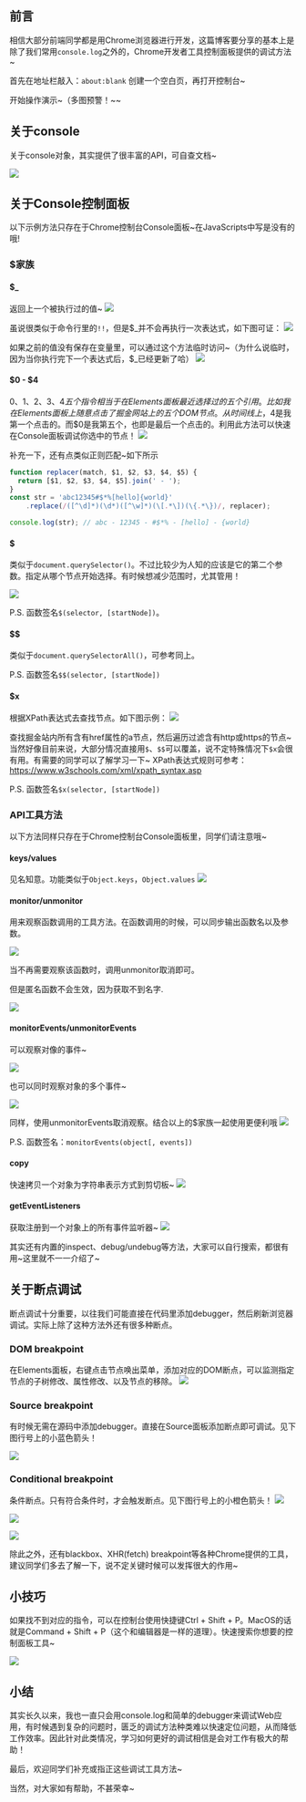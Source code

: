 ## 前言
相信大部分前端同学都是用Chrome浏览器进行开发，这篇博客要分享的基本上是除了我们常用`console.log`之外的，Chrome开发者工具控制面板提供的调试方法~

首先在地址栏敲入：`about:blank` 创建一个空白页，再打开控制台~

开始操作演示~（多图预警！~~

## 关于console
关于console对象，其实提供了很丰富的API，可自查文档~

![](https://user-gold-cdn.xitu.io/2019/6/23/16b836c7eb77592f?w=1352&h=288&f=png&s=73072)

## 关于Console控制面板
以下示例方法只存在于Chrome控制台Console面板~在JavaScripts中写是没有的哦!

### $家族
#### $_
返回上一个被执行过的值~
![](https://user-gold-cdn.xitu.io/2019/6/23/16b8377c5fa623e3?w=1006&h=312&f=png&s=27696)

虽说很类似于命令行里的`!!`，但是$_并不会再执行一次表达式，如下图可证：
![](https://user-gold-cdn.xitu.io/2019/6/23/16b83872693bac52?w=996&h=210&f=png&s=23237)

如果之前的值没有保存在变量里，可以通过这个方法临时访问~（为什么说临时，因为当你执行完下一个表达式后，$_已经更新了哈）
![](https://user-gold-cdn.xitu.io/2019/6/23/16b838de56b73e00?w=998&h=288&f=png&s=47063)

#### $0 - $4
$0、$1、$2、$3、$4五个指令相当于在Elements面板最近选择过的五个引用。
比如我在Elements面板上随意点击了掘金网站上的五个DOM节点。从时间线上，$4是我第一个点击的。而$0是我第五个，也即是最后一个点击的。利用此方法可以快速在Console面板调试你选中的节点！
![](https://user-gold-cdn.xitu.io/2019/6/23/16b8395babe03406?w=1354&h=564&f=png&s=108164)

补充一下，还有点类似正则匹配~如下所示
```js
function replacer(match, $1, $2, $3, $4, $5) {
  return [$1, $2, $3, $4, $5].join(' - ');
}
const str = 'abc12345#$*%[hello]{world}'
    .replace(/([^\d]*)(\d*)([^\w]*)(\[.*\])(\{.*\})/, replacer);

console.log(str); // abc - 12345 - #$*% - [hello] - {world}
```

#### $
类似于`document.querySelector()`。不过比较少为人知的应该是它的第二个参数。指定从哪个节点开始选择。有时候想减少范围时，尤其管用！

![](https://user-gold-cdn.xitu.io/2019/6/23/16b83aa6da347354?w=1384&h=392&f=png&s=92944)

P.S. 函数签名`$(selector, [startNode])`。

#### $$
类似于`document.querySelectorAll()`，可参考同上。

P.S. 函数签名`$$(selector, [startNode])`

#### $x
根据XPath表达式去查找节点。如下图示例：
![](https://user-gold-cdn.xitu.io/2019/6/23/16b83c0e1f4b970c?w=1278&h=624&f=png&s=240156)

查找掘金站内所有含有href属性的a节点，然后遍历过滤含有http或https的节点~
当然好像目前来说，大部分情况直接用`$`、`$$`可以覆盖，说不定特殊情况下`$x`会很有用。有需要的同学可以了解学习一下~
XPath表达式规则可参考：https://www.w3schools.com/xml/xpath_syntax.asp

P.S. 函数签名`$x(selector, [startNode])`

### API工具方法
以下方法同样只存在于Chrome控制台Console面板里，同学们请注意哦~

#### keys/values
见名知意。功能类似于`Object.keys`，`Object.values`
![](https://user-gold-cdn.xitu.io/2019/6/23/16b83ccc85bb2ea9?w=1384&h=606&f=png&s=127021)

#### monitor/unmonitor
用来观察函数调用的工具方法。在函数调用的时候，可以同步输出函数名以及参数。

![](https://user-gold-cdn.xitu.io/2019/6/23/16b840e55e72de2a?w=1126&h=572&f=png&s=70087)

当不再需要观察该函数时，调用unmonitor取消即可。

但是匿名函数不会生效，因为获取不到名字.

![](https://user-gold-cdn.xitu.io/2019/6/23/16b841018b846e54?w=778&h=142&f=png&s=14757)

#### monitorEvents/unmonitorEvents
可以观察对像的事件~

![](https://user-gold-cdn.xitu.io/2019/6/23/16b84123a97d0532?w=1192&h=418&f=png&s=103498)

也可以同时观察对象的多个事件~

![](https://user-gold-cdn.xitu.io/2019/6/23/16b8413ad5205cde?w=1200&h=328&f=png&s=86767)

同样，使用unmonitorEvents取消观察。结合以上的$家族一起使用更便利哦
![](https://user-gold-cdn.xitu.io/2019/6/23/16b841866add55f8?w=1180&h=324&f=png&s=82400)

P.S. 函数签名：`monitorEvents(object[, events])`

#### copy
快速拷贝一个对象为字符串表示方式到剪切板~
![](https://user-gold-cdn.xitu.io/2019/6/23/16b843a2416f3056?w=794&h=416&f=png&s=39872)

#### getEventListeners
获取注册到一个对象上的所有事件监听器~
![](https://user-gold-cdn.xitu.io/2019/6/23/16b843bf70a171a7?w=1298&h=356&f=png&s=68721)

其实还有内置的inspect、debug/undebug等方法，大家可以自行搜索，都很有用~这里就不一一介绍了~

## 关于断点调试
断点调试十分重要，以往我们可能直接在代码里添加debugger，然后刷新浏览器调试。实际上除了这种方法外还有很多种断点。
### DOM breakpoint
在Elements面板，右键点击节点唤出菜单，添加对应的DOM断点，可以监测指定节点的子树修改、属性修改、以及节点的移除。
![](https://user-gold-cdn.xitu.io/2019/6/23/16b841ecf5f823fa?w=832&h=292&f=png&s=308813)
### Source breakpoint
有时候无需在源码中添加debugger。直接在Source面板添加断点即可调试。见下图行号上的小蓝色箭头！

![](https://user-gold-cdn.xitu.io/2019/6/23/16b8425d6683bbd0?w=900&h=346&f=png&s=102291)

### Conditional breakpoint
条件断点。只有符合条件时，才会触发断点。见下图行号上的小橙色箭头！
![](https://user-gold-cdn.xitu.io/2019/6/23/16b8428ffe44bf5b?w=980&h=260&f=png&s=177595)

![](https://user-gold-cdn.xitu.io/2019/6/23/16b842d201cf882d?w=1000&h=320&f=png&s=58191)

![](https://user-gold-cdn.xitu.io/2019/6/23/16b842de33b638f5?w=976&h=240&f=png&s=52114)

除此之外，还有blackbox、XHR(fetch) breakpoint等各种Chrome提供的工具，建议同学们多去了解一下，说不定关键时候可以发挥很大的作用~

## 小技巧
如果找不到对应的指令，可以在控制台使用快捷键Ctrl + Shift + P。MacOS的话就是Command + Shift + P（这个和编辑器是一样的道理）。快速搜索你想要的控制面板工具~

![](https://user-gold-cdn.xitu.io/2019/6/23/16b8436074e9d52e?w=1280&h=744&f=png&s=94302)

## 小结
其实长久以来，我也一直只会用console.log和简单的debugger来调试Web应用，有时候遇到复杂的问题时，匮乏的调试方法种类难以快速定位问题，从而降低工作效率。因此针对此类情况，学习如何更好的调试相信是会对工作有极大的帮助！

最后，欢迎同学们补充或指正这些调试工具方法~

当然，对大家如有帮助，不甚荣幸~